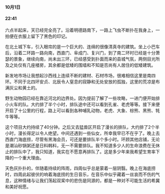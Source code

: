 #### 10月1日
#### 22:41

六点半起床，天已经完全亮了。沿着明德路南下，一路上飞虫不断扑在我身上，一拍便在衣服上留下了黑色的印记。

在北土城下车，引入眼帘的是一个巨大的、连绵的很像清真寺的建筑。坐上小巴车后，沿着二环路一路向南，西直门、阜成门、复兴门，到了南二环时已经是十分萧瑟的景象，继续向南，尚未出三环，已经感受到扑面而来的县城气氛，两侧目光所及之处仅有几座楼房，其余都是低矮的围墙和不知是否尚有人居住的低矮建筑。

新发地市场让我想起沙西线上连续不断的建材、石材市场，很难相信这里是南四环。不同于北四环安贞、北辰令人窒息的寂静和无处安放的孤独，这里的荒凉是布满灰尘和黄土的。

野生动物园已经在靠近河北的边界处。因为提前了解了一些攻略，一进门便开始排小火车的队。大约排了半个小时，排队途中还可以看到孔雀、老虎等等。接下来便开启了十公里的行程，路上可以看到各种哺乳动物，老虎、大象、棕熊、黑熊、牦牛等等。

这个项目大约持续了40分钟。之后又去猛兽区开启了漫长的排队，大约排了2个半小时，漫长得足以令人绝望。中间还遇到一些仙女，所幸我早已不在乎了。晚上去西直门海底捞，尽管有黑海会员，可还是要排队半个多小时。环顾其他店铺，无论是潮汕砂锅粥还是日料韩料，无一不需要排队。我不知道多少人的生命浪费在无休止的排队中了，我只知道，我实在不愿意再排队了。这是多少年来我希望生育率下降的一个重大理由。

天色灰扑扑的，伴随着持续的阵雨，四周似乎总是蒙着一层阴翳。晚上在海底捞时，四周此起彼伏的响着海底捞的生日音乐，在音乐中似乎藏着一丝哀而不伤的气息，这种情绪与让我们荡起双桨中的悲伤是同源的，都是一种对不可能生活的希冀和美好祝愿。
